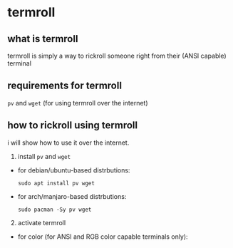 # termroll
## what is termroll
termroll is simply a way to rickroll someone right from their (ANSI capable) terminal
## requirements for termroll
`pv` and `wget` (for using termroll over the internet)
## how to rickroll using termroll
i will show how to use it over the internet.

1. install `pv` and `wget`
  - for debian/ubuntu-based distrbutions:
    ```
    sudo apt install pv wget
    ```
  - for arch/manjaro-based distrbutions:
    ```
    sudo pacman -Sy pv wget
    ```
2. activate termroll
  - for color (for ANSI and RGB color capable terminals only):
    ```
    
